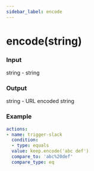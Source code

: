 ```yaml
---
sidebar_label: encode
---
```


# encode(string)

### Input
string - string

### Output
string - URL encoded string

### Example
```yaml
actions:
- name: trigger-slack
  condition:
  - type: equals
  value: keep.encode('abc def')
  compare_to: 'abc%20def'
  compare_type: eq
```
